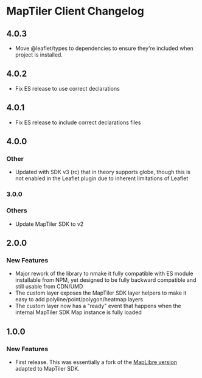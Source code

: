 # MapTiler Client Changelog

## 4.0.3
- Move @leaflet/types to dependencies to ensure they're included when project is installed.

## 4.0.2
- Fix ES release to use correct declarations


## 4.0.1
- Fix ES release to include correct declarations files


## 4.0.0
### Other
- Updated with SDK v3 (rc) that in theory supports globe, though this is not enabled in the Leaflet plugin due to inherent limitations of Leaflet


### 3.0.0
### Others
- Update MapTiler SDK to v2


## 2.0.0
### New Features
- Major rework of the library to nmake it fully compatible with ES module installable from NPM, yet designed to be fully backward compatible and still usable from CDN/UMD
- The custom layer exposes the MapTiler SDK layer helpers to make it easy to add polyline/point/polygon/heatmap layers
- The custom layer now has a "ready" event that happens when the internal MapTiler SDK Map instance is fully loaded


## 1.0.0
### New Features
- First release. This was essentially a fork of the [MapLibre version](https://github.com/maplibre/maplibre-gl-leaflet) adapted to MapTiler SDK.
